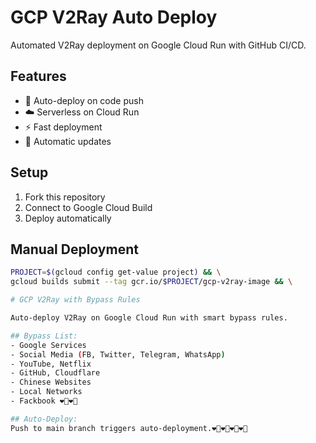 # GCP V2Ray Auto Deploy

Automated V2Ray deployment on Google Cloud Run with GitHub CI/CD.

## Features
- 🚀 Auto-deploy on code push
- ☁️ Serverless on Cloud Run
- ⚡ Fast deployment
- 🔄 Automatic updates

## Setup
1. Fork this repository
2. Connect to Google Cloud Build
3. Deploy automatically

## Manual Deployment
```bash
PROJECT=$(gcloud config get-value project) && \
gcloud builds submit --tag gcr.io/$PROJECT/gcp-v2ray-image && \

# GCP V2Ray with Bypass Rules

Auto-deploy V2Ray on Google Cloud Run with smart bypass rules.

## Bypass List:
- Google Services
- Social Media (FB, Twitter, Telegram, WhatsApp)
- YouTube, Netflix
- GitHub, Cloudflare
- Chinese Websites
- Local Networks
- Fackbook ❤️‍🔥❤️‍🔥

## Auto-Deploy:
Push to main branch triggers auto-deployment.❤️‍🔥❤️‍🔥❤️‍🔥❤️‍🔥
